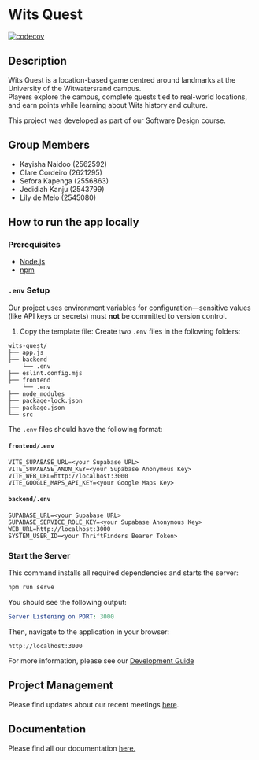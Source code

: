 # Wits Quest
[![codecov](https://codecov.io/gh/Girls-Girls-Inc/wits-quest/branch/dev/graph/badge.svg?token=1K4QMG1ZH1)](https://codecov.io/gh/Girls-Girls-Inc/wits-quest)

## Description
Wits Quest is a location-based game centred around landmarks at the University of the Witwatersrand campus.  
Players explore the campus, complete quests tied to real-world locations, and earn points while learning about Wits history and culture.  

This project was developed as part of our Software Design course.

## Group Members
- Kayisha Naidoo (2562592)  
- Clare Cordeiro (2621295)  
- Sefora Kapenga (2556863)  
- Jedidiah Kanju (2543799)  
- Lily de Melo (2545080)

## How to run the app locally
### Prerequisites
- [Node.js](https://nodejs.org/)  
- [npm](https://www.npmjs.com/)

### `.env` Setup
Our project uses environment variables for configuration—sensitive values (like API keys or secrets) must **not** be committed to version control.

1. Copy the template file:
Create two `.env` files in the following folders:
```
wits-quest/
├── app.js
├── backend
    └── .env
├── eslint.config.mjs
├── frontend
    └── .env
├── node_modules
├── package-lock.json
├── package.json
└── src
```
The `.env` files should have the following format:
#### `frontend/.env`
```
VITE_SUPABASE_URL=<your Supabase URL>
VITE_SUPABASE_ANON_KEY=<your Supabase Anonymous Key>
VITE_WEB_URL=http://localhost:3000
VITE_GOOGLE_MAPS_API_KEY=<your Google Maps Key>
```
#### `backend/.env`
```
SUPABASE_URL=<your Supabase URL>
SUPABASE_SERVICE_ROLE_KEY=<your Supabase Anonymous Key>
WEB_URL=http://localhost:3000
SYSTEM_USER_ID=<your ThriftFinders Bearer Token>
```
### Start the Server
This command installs all required dependencies and starts the server:

```bash
npm run serve
```

You should see the following output:

```yaml
Server Listening on PORT: 3000
```

Then, navigate to the application in your browser:

```
http://localhost:3000
```
For more information, please see our [Development Guide](https://github.com/Girls-Girls-Inc/wits-quest/wiki/Development-Guide)

## Project Management
Please find updates about our recent meetings [here](https://github.com/Girls-Girls-Inc/wits-quest/wiki/Project-Management-Methodology).

## Documentation
Please find all our documentation [here.](https://github.com/Girls-Girls-Inc/wits-quest/wiki)
